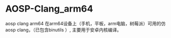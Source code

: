 # AOSP-Clang_arm64
aosp clang arm64
在arm64设备上（手机，平板，arm电脑，树莓派）可用的仿aosp clang，（已包含binutils ）, 主要用于安卓内核编译。
